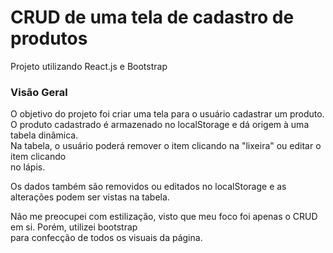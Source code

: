 # CRUD de uma tela de cadastro de produtos

Projeto utilizando React.js e Bootstrap

### Visão Geral

O objetivo do projeto foi criar uma tela para o usuário cadastrar um produto.<br>
O produto cadastrado é armazenado no localStorage e dá origem à uma tabela dinâmica.<br>
Na tabela, o usuário poderá remover o item clicando na "lixeira" ou editar o item clicando<br>
no lápis.

Os dados também são removidos ou editados no localStorage e as alterações podem ser vistas na tabela.

Não me preocupei com estilização, visto que meu foco foi apenas o CRUD em si. Porém, utilizei bootstrap<br>
para confecção de todos os visuais da página.
